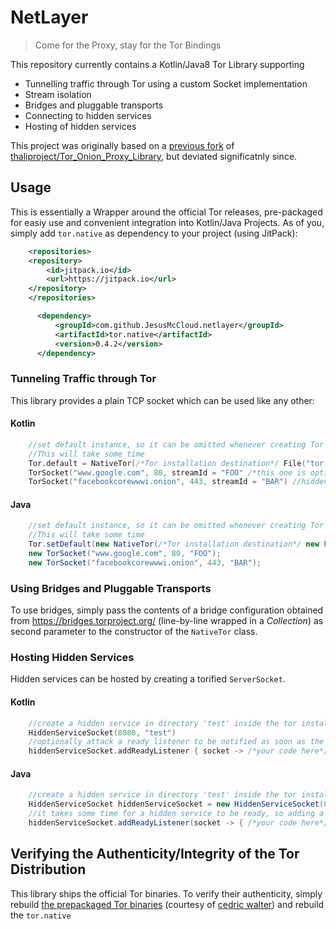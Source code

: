 # NetLayer
> Come for the Proxy, stay for the Tor Bindings

This repository currently contains a Kotlin/Java8 Tor Library supporting
 * Tunnelling traffic through Tor using a custom Socket implementation
 * Stream isolation
 * Bridges and pluggable transports
 * Connecting to hidden services
 * Hosting of hidden services
 
 This project was originally based on a [previous fork](https://github.com/ManfredKarrer/Tor_Onion_Proxy_Library
) of [thaliproject/Tor_Onion_Proxy_Library](https://github.com/thaliproject/Tor_Onion_Proxy_Library), but deviated significatnly since.

## Usage
This is essentially a Wrapper around the official Tor releases, pre-packaged for easiy use and convenient integration into Kotlin/Java Projects.
As of you, simply add `tor.native` as dependency to your project (using JitPack):
```XML
    <repositories>
    <repository>
        <id>jitpack.io</id>
        <url>https://jitpack.io</url>
    </repository>
    </repositories>
```
```XML
      <dependency>
          <groupId>com.github.JesusMcCloud.netlayer</groupId>
          <artifactId>tor.native</artifactId>
          <version>0.4.2</version>
      </dependency>
```


### Tunneling Traffic through Tor
This library provides a plain TCP socket which can be used like any other:

#### Kotlin
```Kotlin
    //set default instance, so it can be omitted whenever creating Tor (Server)Sockets
    //This will take some time
    Tor.default = NativeTor(/*Tor installation destination*/ File("tor-demo"))
    TorSocket("www.google.com", 80, streamId = "FOO" /*this one is optional*/) //clear web
    TorSocket("facebookcorewwwi.onion", 443, streamId = "BAR") //hidden service
```

#### Java
```Java
    //set default instance, so it can be omitted whenever creating Tor (Server)Sockets
    //This will take some time
    Tor.setDefault(new NativeTor(/*Tor installation destination*/ new File("tor-demo")));
    new TorSocket("www.google.com", 80, "FOO");
    new TorSocket("facebookcorewwwi.onion", 443, "BAR");
```

### Using Bridges and Pluggable Transports
To use bridges, simply pass the contents of a bridge configuration obtained from https://bridges.torproject.org/ (line-by-line wrapped in a *Collection*) as second parameter to the constructor of the `NativeTor` class.

### Hosting Hidden Services
Hidden services can be hosted by creating a torified `ServerSocket`.

#### Kotlin
```Kotlin
    //create a hidden service in directory 'test' inside the tor installation directory
    HiddenServiceSocket(8080, "test")
    //optionally attack a ready listener to be notified as soon as the service becomes reachable
    hiddenServiceSocket.addReadyListener { socket -> /*your code here*/}
```

#### Java
```Java
    //create a hidden service in directory 'test' inside the tor installation directory
    HiddenServiceSocket hiddenServiceSocket = new HiddenServiceSocket(8080, "test");
    //it takes some time for a hidden service to be ready, so adding a listener only after creating the HS is not an issue
    hiddenServiceSocket.addReadyListener(socket -> { /*your code here*/ return null});
```

## Verifying the Authenticity/Integrity of the Tor Distribution
This library ships the official Tor binaries. To verify their authenticity, simply rebuild [the prepackaged Tor binaries](https://github.com/JesusMcCloud/tor-binary) (courtesy of [cedric walter](https://github.com/cedricwalter)) and rebuild the `tor.native`
